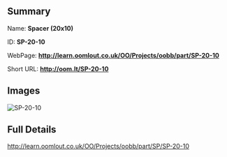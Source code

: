 

## Summary
 
Name: __Spacer (20x10)__

ID: __SP-20-10__

WebPage: __http://learn.oomlout.co.uk/OO/Projects/oobb/part/SP-20-10__

Short URL: __http://oom.lt/SP-20-10__


## Images
![SP-20-10](http://oomlout.com/oomlout-OOBB/part/SP/SP-20-10/OOBB-SP-20-10_420.png)




## Full Details

 http://learn.oomlout.co.uk/OO/Projects/oobb/part/SP/SP-20-10

